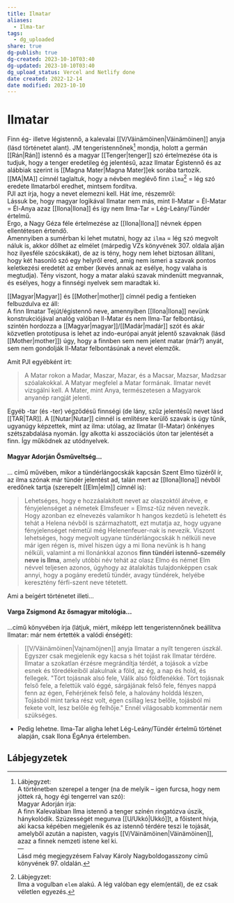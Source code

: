 ```yaml
---
title: Ilmatar
aliases:
  - Ilma-tar
tags:
  - dg_uploaded
share: true
dg-publish: true
dg-created: 2023-10-10T03:40
dg-updated: 2023-10-10T03:40
dg_upload_status: Vercel and Netlify done
date created: 2022-12-14
date modified: 2023-10-10
---
```


# Ilmatar

Finn ég- illetve légistennő, a kalevalai [[V/Väinämöinen\|Väinämöinen]] anyja (lásd történetet alant). JM tengeristennőnek[^1] mondja, holott a germán [[Rán\|Rán]] istennő és a magyar [[Tenger\|tenger]] szó értelmezése óta is tudjuk, hogy a tenger eredetileg ég jelentésű, azaz Ilmatar Égistennő és az alábbiak szerint is [[Magna Mater\|Magna Mater]]ek sorába tartozik.  
[[MA\|MA]] címnél taglaltuk, hogy a névben meglévő finn `ilma`[^2] = lég szó eredete Ilmatarból eredhet, mintsem fordítva.  
PJI azt írja, hogy a nevet elemezni kell. Hát íme, részemről:  
Lássuk be, hogy magyar logikával Ilmatar nem más, mint Il-Matar = Él-Matar = Él-Anya azaz [[Ilona\|Ilona]] és így nem Ilma-Tar = Lég-Leány/Tündér értelmű.  
Ergo, a Nagy Géza féle értelmezése az [[Ilona\|Ilona]] névnek éppen ellentétesen értendő.  
Amennyiben a sumérban ki lehet mutatni, hogy az `ilma` = lég szó megvolt náluk is, akkor dőlhet az elmélet (márpedig VZs könyvének 307. oldala alján hoz ilyesféle szócskákat), de az is tény, hogy nem lehet biztosan állítani, hogy két hasonló szó egy helyről ered, amíg nem ismeri a szavak pontos keletkezési eredetét az ember (kevés annak az esélye, hogy valaha is megtudja). Tény viszont, hogy a matar alakú szavak mindenütt megvannak, és esélyes, hogy a finnségi nyelvek sem maradtak ki.  

[[Magyar\|Magyar]] és [[Mother\|mother]] címnél pedig a fentieken felbuzdulva ez áll:  
A finn Ilmatar Tejút/égistennő neve, amennyiben [[Ilona\|Ilona]] nevünk konstrukciójával analóg valóban Il-Matar és nem Ilma-Tar felbontású, szintén hordozza a [[Magyar\|magyar]]/[[Madár\|madár]] szót és akár közvetlen prototípusa is lehet az indo-európai anyát jelentő szavaknak (lásd [[Mother\|mother]]) úgy, hogy a finnben sem nem jelent matar (már?) anyát, sem nem gondolják Il-Matar felbontásúnak a nevet elemzők.  

Amit PJI egyébként írt:  
> A Matar rokon a Madar, Maszar, Mazar, és a Macsar, Mazsar, Madzsar szóalakokkal. A Matyar megfelel a Matar formának. Ilmatar nevét vizsgálni kell. A Mater, mint Anya, természetesen a Magyarok anyanép rangját jelenti.  

Egyéb -tar (és -ter) végződésű finnségi (de lány, szűz jelentésű) nevet lásd [[TAR\|TAR]]. A [[Nutar\|Nutar]] címnél is említésre kerülő szavak is úgy tűnik, ugyanúgy képzettek, mint az ilma: utólag, az Ilmatar (Il-Matar) önkényes szétszabdalása nyomán. Így alkotta ki asszociációs úton tar jelentését a finn. Így működnek az utódnyelvek.  

#### Magyar Adorján Ősműveltség...

... című művében, mikor a tündérlángocskák kapcsán Szent Elmo tüzéről ír, az ilma szónak már tündér jelentést ad, talán mert az [[Ilona\|Ilona]] névből eredőnek tartja (szerepelt [[Elm\|elm]] címnél is):  
> Lehetséges, hogy e hozzáalakított nevet az olaszoktól átvéve, e fényjelenséget a németek Elmsfeuer = Elmsz-tűz néven nevezik. Hogy azonban ez elnevezés valamikor h hangos kezdetű is Iehetett és tehát a Helena névből is származhatott, ezt mutatja az, hogy ugyane fényjelenséget németül még Helenenfeuer-nak is nevezik. Viszont lehetséges, hogy megvolt ugyane tündérlángocskák h nélküli neve már igen régen is, mivel hiszen úgy a mi Ilona nevünk is h hang nélküli, valamint a mi Ilonánkkal azonos **finn tündéri istennő-személy neve is Ilma**, amely utóbbi név tehát az olasz Elmo és német Elm névvel teljesen azonos, úgyhogy az átalakítás tulajdonképpen csak annyi, hogy a pogány eredetű tündér, avagy tündérek, helyébe keresztény férfi-szent neve tétetett.  

Ami a beígért történetet illeti...

#### Varga Zsigmond Az ősmagyar mitológia...

...című könyvében írja (látjuk, miért, miképp lett tengeristennőnek beállítva Ilmatar: már nem értették a valódi énségét):  
> [[V/Väinämöinen\|Vajnamöjnen]] anyja Ilmatar a nyílt tengeren úszkál. Egyszer csak megjelenik egy kacsa s hét tojást rak Ilmatar térdére. Ilmatar a szokatlan érzésre megrándítja térdét, a tojások a vízbe esnek és töredékeiből alakulnak a föld, az ég, a nap és hold, és fellegek. "Tört tojásnak alsó fele, Válik alsó földfenékké. Tört tojásnak felső fele, a felettük való éggé, sárgájának felső fele, fényes nappá fenn az égen, Fehérjének felső fele, a halovány holddá lészen, Tojásból mint tarka rész volt, égen csillag lesz belőle, tojásból mi fekete volt, lesz belőle ég felhője." Ennél világosabb kommentár nem szükséges.  
- Pedig lehetne. Ilma-Tar aligha lehet Lég-Leány/Tündér értelmű történet alapján, csak Ilona ÉgAnya értelemben.  

## Lábjegyzetek

[^1]: Lábjegyzet:  
A történetben szerepel a tenger (na de melyik – igen furcsa, hogy nem jöttek rá, hogy égi tengerrel van szó):  
Magyar Adorján írja:  
A finn Kalevalában Ilma istennő a tenger színén ringatózva úszik, hánykolódik. Szüzességét megunva [[U/Ukkó\|Ukkó]]t, a főistent hívja, aki kacsa képében megjelenik és az istennő térdére teszi le tojását, amelyből azután a napisten, vagyis [[V/Väinämöinen\|Väinämöinen]], azaz a finnek nemzeti istene kel ki.  
—  
Lásd még megjegyzésem Falvay Károly Nagyboldogasszony című könyvének 97. oldalán.  

[^2]: Lábjegyzet:  
Ilma a vogulban `elem` alakú. A lég valóban egy elem(entál), de ez csak véletlen egyezés.  